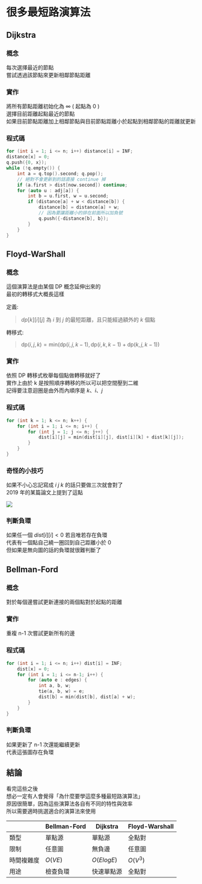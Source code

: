 # 很多最短路演算法
## Dijkstra
### 概念
每次選擇最近的節點 \
嘗試透過該節點來更新相鄰節點距離
### 實作
將所有節點距離初始化為 $\infty$ ( 起點為 0 ) \
選擇目前距離起點最近的節點 \
如果目前節點距離加上相鄰節點與目前節點距離小於起點到相鄰節點的距離就更新
### 程式碼
```cpp
for (int i = 1; i <= n; i++) distance[i] = INF;
distance[x] = 0;
q.push({0, x});
while (!q.empty()) {
	int a = q.top().second; q.pop();
    // 絕對不會更新到的話直接 continue 掉
    if (a.first > dist[now.second]) continue;
	for (auto u : adj[a]) {
		int b = u.first, w = u.second;
		if (distance[a] + w < distance[b]) {
			distance[b] = distance[a] + w;
            // 因為要讓距離小的排在前面所以加負號
			q.push({-distance[b], b});
		}
	}
}
```
## Floyd-WarShall
### 概念
這個演算法是由某個 DP 概念延伸出來的 \
最初的轉移式大概長這樣

定義:

> $dp[k][i][j]$ 為 $i$ 到 $j$ 的最短距離，且只能經過額外的 $k$ 個點

轉移式:

> $\mathrm {dp} (i,j,k)=\mathrm {min} {\Big (}\mathrm {dp} (i,j,k-1),\mathrm {dp} (i,k,k-1)+\mathrm {dp} (k,j,k-1){\Big )}$

### 實作
依照 DP 轉移式枚舉每個點做轉移就好了 \
實作上由於 k 是按照順序轉移的所以可以把空間壓到二維 \
記得要注意迴圈是由外而內順序是 $k$、$i$、$j$ 

### 程式碼
```cpp
for (int k = 1; k <= n; k++) {
	for (int i = 1; i <= n; i++) {
		for (int j = 1; j <= n; j++) {
			dist[i][j] = min(dist[i][j], dist[i][k] + dist[k][j]);
		}
	}
}
```
### 奇怪的小技巧
如果不小心忘記寫成 $i$ $j$ $k$ 的話只要做三次就會對了 \
2019 年的某篇論文上提到了這點

![](https://www.notion.so/image/https%3A%2F%2Fs3-us-west-2.amazonaws.com%2Fsecure.notion-static.com%2Fd477b2f1-0d39-4fe4-a359-31eac3004e02%2FUntitled.png?table=block&id=033abae1-3cc2-443d-ab3a-59a5b6e68366&spaceId=090471c9-4258-4339-8654-7be181344180&width=1720&userId=72aeb5d8-6609-42c6-8c49-344fc9073da7&cache=v2)

### 判斷負環
如果任一個 $dist[i][i] < 0$ 若且唯若存在負環 \
代表有一個點自己繞一圈回到自己距離小於 0 \
但如果是無向圖的話的負環就很難判斷了

## Bellman-Ford
### 概念
對於每個邊嘗試更新連接的兩個點對於起點的距離
### 實作
重複 n-1 次嘗試更新所有的邊
### 程式碼
```cpp
for (int i = 1; i <= n; i++) dist[i] = INF;
	dist[x] = 0;
	for (int i = 1; i <= n-1; i++) {
		for (auto e : edges) {
			int a, b, w;
			tie(a, b, w) = e;
			dist[b] = min(dist[b], dist[a] + w);
		}
	}
}
```
### 判斷負環
如果更新了 n-1 次還能繼續更新 \
代表這張圖存在負環
## 結論
看完這些之後 \
想必一定有人會覺得「為什麼要學這麼多種最短路演算法」 \
原因很簡單，因為這些演算法各自有不同的特性與效率 \
所以需要適時挑選適合的演算法來使用

|  | Bellman-Ford | Dijkstra | Floyd-Warshall |
| --- | --- | --- | --- |
| 類型 |  單點源 | 單點源 | 全點對 |
| 限制 | 任意圖 | 無負邊 | 任意圖 |
| 時間複雜度 | $O(VE)$ | $O(E log E)$ | $O(V^3)$ |
| 用途 | 檢查負環 | 快速單點源 | 全點對 |